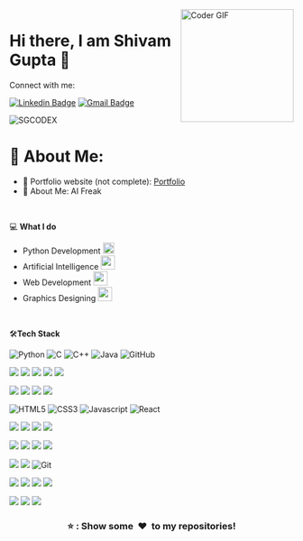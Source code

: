 
<img align="right" src="https://media.giphy.com/media/v1.Y2lkPTc5MGI3NjExd3RldjFzcHl4Y3Jpajdsc3phNmp6MWZnOTFxazE3azR2NnRrbXhkaCZlcD12MV9pbnRlcm5hbF9naWZfYnlfaWQmY3Q9Zw/6ib6KPmkeAjDTxMxij/giphy.gif" alt="Coder GIF" width="200" height="200">

# Hi there, I am Shivam Gupta 👋

Connect with me:

[![Linkedin Badge](https://img.shields.io/badge/-Shivam_Gupta-blue?style=flat-square&logo=Linkedin&logoColor=white&link=https://www.linkedin.com/in/shivam-gupta-055921248/)](https://www.linkedin.com/in/shivam-gupta-055921248/)
[![Gmail Badge](https://img.shields.io/badge/-shivampilot2004@gmail.com-c14438?style=flat-square&logo=Gmail&logoColor=white&link=mailto:shivampilot2004@gmail.com)](mailto:shivampilot2004@gmail.com)
<br>

<p align="left"> <img src="https://komarev.com/ghpvc/?username=SGCODEX&color=green" alt="SGCODEX" /> </p>

# 💫 About Me:
- 🎯 Portfolio website (not complete): [Portfolio](https://portfolio-on-react-ten.vercel.app/)
- 🤖 About Me: AI Freak

<br>

💻 **What I do**

- Python Development   <img src="https://media.giphy.com/media/v1.Y2lkPTc5MGI3NjExYWIycHduczM0Nmp6emp1cGw4eGF3MzlwYzh2M3RnbGc4aW91OHo0OCZlcD12MV9pbnRlcm5hbF9naWZfYnlfaWQmY3Q9cw/LMt9638dO8dftAjtco/giphy.gif" width="20">
- Artificial Intelligence   <img src ="https://media.giphy.com/media/v1.Y2lkPTc5MGI3NjExNHU1aGV4b3VpNXBwMHd1NTRrMTdvNXdhZWx4ZmRucTR5NjZvbHZidCZlcD12MV9pbnRlcm5hbF9naWZfYnlfaWQmY3Q9cw/9yRMxLuRqyQ0x3jJXD/giphy.gif" width ="25">
- Web Development   <img src="https://media.giphy.com/media/v1.Y2lkPTc5MGI3NjExaHhudDlub3FvbDhyN2hkN3IyOXg5Y200NG8ycml2NTUzb3lpYXN1ZCZlcD12MV9pbnRlcm5hbF9naWZfYnlfaWQmY3Q9cw/M4NykXxUE0HAcK7UJ6/giphy.gif" width="25">
- Graphics Designing   <img src ="https://media.giphy.com/media/v1.Y2lkPTc5MGI3NjExYzNsb3FtOHJuOG56MjZoeHA2YjlkbjhoZTZsc3llOWdmNzlhcDZ2eiZlcD12MV9pbnRlcm5hbF9naWZfYnlfaWQmY3Q9cw/LpjslIegp8lyHjfOoO/giphy.gif" width ="25">

<br>

🛠**Tech Stack**

![Python](https://img.shields.io/badge/Python-FFD43B?style=for-the-badge&logo=python&logoColor=blue)
![C](https://img.shields.io/badge/C-00599C?style=for-the-badge&logo=c&logoColor=white)
![C++](https://img.shields.io/badge/C%2B%2B-00599C?style=for-the-badge&logo=c%2B%2B&logoColor=white)
![Java](https://img.shields.io/badge/Java-ED8B00?style=for-the-badge&logo=java&logoColor=white)
![GitHub](https://img.shields.io/badge/GitHub-100000?style=for-the-badge&logo=github&logoColor=white)

<img src="https://img.shields.io/badge/TensorFlow-FF6F00?style=for-the-badge&logo=tensorflow&logoColor=white" /> <img src="https://img.shields.io/badge/PyTorch-EE4C2C?style=for-the-badge&logo=pytorch&logoColor=white" /> <img src="https://img.shields.io/badge/Keras-FF0000?style=for-the-badge&logo=keras&logoColor=white" /> <img src="https://img.shields.io/badge/scikit_learn-F7931E?style=for-the-badge&logo=scikit-learn&logoColor=white" /> <img src="https://img.shields.io/badge/Streamlit-FF4B4B?style=for-the-badge&logo=Streamlit&logoColor=white" /> 

<img src="https://img.shields.io/badge/OpenCV-27338e?style=for-the-badge&logo=OpenCV&logoColor=white" /> <img src="https://img.shields.io/badge/ChatGPT-74aa9c?style=for-the-badge&logo=openai&logoColor=white" /> <img src="https://img.shields.io/badge/Gemini-8E75B2?style=for-the-badge&logo=googlebard&logoColor=fff" /> <img src="https://img.shields.io/badge/Kaggle-20BEFF?style=for-the-badge&logo=Kaggle&logoColor=white" />

![HTML5](https://img.shields.io/badge/HTML5-E34F26?style=for-the-badge&logo=html5&logoColor=white)
![CSS3](https://img.shields.io/badge/CSS3-1572B6?style=for-the-badge&logo=css3&logoColor=white)
![Javascript](https://img.shields.io/badge/JavaScript-323330?style=for-the-badge&logo=javascript&logoColor=F7DF1E)
![React](https://img.shields.io/badge/React-20232A?style=for-the-badge&logo=react&logoColor=61DAFB)

<img src="https://img.shields.io/badge/Figma-F24E1E?style=for-the-badge&logo=figma&logoColor=white" /> <img src="https://img.shields.io/badge/Adobe%20Illustrator-FF9A00?style=for-the-badge&logo=adobe%20illustrator&logoColor=white" /> <img src="https://img.shields.io/badge/Canva-%2300C4CC.svg?&style=for-the-badge&logo=Canva&logoColor=white" /> <img src="https://img.shields.io/badge/Unsplash-000000?style=for-the-badge&logo=Unsplash&logoColor=white" />

<img src="https://img.shields.io/badge/Google_Cloud-4285F4?style=for-the-badge&logo=google-cloud&logoColor=white" /> <img src="https://img.shields.io/badge/IBM%20Cloud-1261FE?style=for-the-badge&logo=IBM%20Cloud&logoColor=white" /> <img src="https://img.shields.io/badge/Vercel-000000?style=for-the-badge&logo=vercel&logoColor=white" /> <img src="https://img.shields.io/badge/Digital_Ocean-0080FF?style=for-the-badge&logo=DigitalOcean&logoColor=white" />

<img src="https://img.shields.io/badge/Docker-2CA5E0?style=for-the-badge&logo=docker&logoColor=white" /> <img src="https://img.shields.io/badge/kubernetes-326ce5.svg?&style=for-the-badge&logo=kubernetes&logoColor=white" /> ![Git](https://img.shields.io/badge/GIT-E44C30?style=for-the-badge&logo=git&logoColor=white)

<img src="https://img.shields.io/badge/Jupyter-F37626.svg?&style=for-the-badge&logo=Jupyter&logoColor=white" /> <img src="https://img.shields.io/badge/conda-342B029.svg?&style=for-the-badge&logo=anaconda&logoColor=white" /> <img src="https://img.shields.io/badge/PyCharm-000000.svg?&style=for-the-badge&logo=PyCharm&logoColor=white" /> <img src="https://img.shields.io/badge/Visual_Studio_Code-0078D4?style=for-the-badge&logo=visual%20studio%20code&logoColor=white" />

<img src="https://img.shields.io/badge/MySQL-005C84?style=for-the-badge&logo=mysql&logoColor=white" /> <img src="https://img.shields.io/badge/Tableau-E97627?style=for-the-badge&logo=Tableau&logoColor=white" /> <img src="https://img.shields.io/badge/Django-092E20?style=for-the-badge&logo=django&logoColor=green" />

<div align="center">
    <h3 align="center">⭐ : Show some &nbsp;❤️&nbsp; to my repositories!</h3>
</div>

<!--
**SGCODEX/SGCODEX** is a ✨ _special_ ✨ repository because its `README.md` (this file) appears on your GitHub profile.
-->
